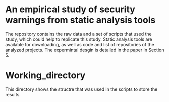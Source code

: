 
# An empirical study of security warnings from static analysis tools
The repository contains the raw data and a set of scripts that used the study, which could help to replicate this study. Static analysis tools are available for downloading, as well as code and list of repositories of the analyzed projects. The expermintal desgin  is detailed in the paper in Section 5. 

# Working_directory
This directory shows the structre that was used in the scripts to store the results.
